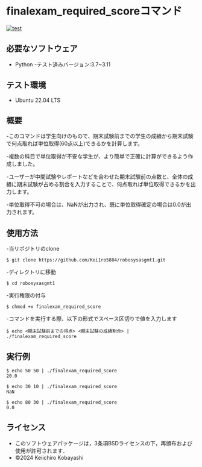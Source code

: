 # finalexam_required_scoreコマンド
[![test](https://github.com/Kei1ro5884/robosysasgmt1/actions/workflows/test.yml/badge.svg)](https://github.com/Kei1ro5884/robosysasgmt1/actions/workflows/test.yml)

## 必要なソフトウェア
- Python
  -テスト済みバージョン:3.7~3.11

## テスト環境
- Ubuntu 22.04 LTS

## 概要

-このコマンドは学生向けのもので、期末試験前までの学生の成績から期末試験で何点取れば単位取得(60点以上)できるかを計算します。

-複数の科目で単位取得が不安な学生が、より簡単で正確に計算ができるよう作成しました。

-ユーザーが中間試験やレポートなどを合わせた期末試験前の点数と、全体の成績に期末試験が占める割合を入力することで、何点取れば単位取得できるかを出力します。

-単位取得不可の場合は、NaNが出力され、既に単位取得確定の場合は0.0が出力されます。

## 使用方法

-当リポジトリのclone
```
$ git clone https://github.com/Kei1ro5884/robosysasgmt1.git
```
-ディレクトリに移動
```
$ cd robosysasgmt1
```
-実行権限の付与
```
$ chmod +x finalexam_required_score
```
-コマンドを実行する際、以下の形式でスペース区切りで値を入力します
```
$ echo <期末試験前までの得点> <期末試験の成績割合> | ./finalexam_required_score
```

## 実行例

```
$ echo 50 50 | ./finalexam_required_score
20.0

$ echo 30 10 | ./finalexam_required_score
NaN

$ echo 80 30 | ./finalexam_required_score
0.0
```

## ライセンス
- このソフトウェアパッケージは，3条項BSDライセンスの下，再頒布および使用が許可されます．
- ©2024 Keiichiro Kobayashi
